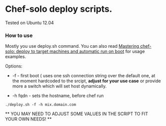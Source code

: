 Chef-solo deploy scripts.
=========================

Tested on Ubuntu 12.04

### How to use

Mostly you use deploy.sh command. You can also read [Mastering chef-solo: deploy to target machines and automatic run on boot](http://distinctplace.com/infrastructure/2013/08/18/mastering-chef-solo-deploy-to-target-machines-and-automatic-run-on-boot/) for usage examples.

Options:

* -f - first boot ( uses one ssh connection string over the default one, at the moment hardcoded to the srcipt, **adjust for your use case** or provide more a switch which will set host dynamically.

* -h fqdn - sets the hostname, before chef run

`./deploy.sh -f -h mix.domain.com`

** YOU MAY NEED TO ADJUST SOME VALUES IN THE SCRIPT TO FIT YOUR OWN NEEDS! **
